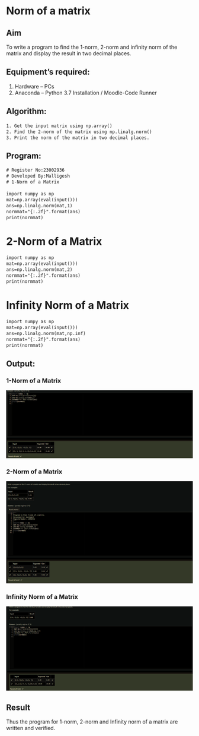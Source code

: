 # Norm of a matrix
## Aim
To write a program to find the 1-norm, 2-norm and infinity norm of the matrix and display the result in two decimal places.
## Equipment’s required:
1.	Hardware – PCs
2.	Anaconda – Python 3.7 Installation / Moodle-Code Runner
## Algorithm:
	1. Get the input matrix using np.array()   
    2. Find the 2-norm of the matrix using np.linalg.norm()
	3. Print the norm of the matrix in two decimal places.
## Program:
```
# Register No:23002936
# Developed By:Malligesh
# 1-Norm of a Matrix

import numpy as np
mat=np.array(eval(input()))
ans=np.linalg.norm(mat,1)
normmat="{:.2f}".format(ans)
print(normmat)
```



# 2-Norm of a Matrix
```
import numpy as np
mat=np.array(eval(input()))
ans=np.linalg.norm(mat,2)
normmat="{:.2f}".format(ans)
print(normmat)
```



# Infinity Norm of a Matrix
```
import numpy as np
mat=np.array(eval(input()))
ans=np.linalg.norm(mat,np.inf)
normmat="{:.2f}".format(ans)
print(normmat)
```






## Output:
### 1-Norm of a Matrix
![output](/Screenshot%20(26).png)


### 2-Norm of a Matrix
![output](/Screenshot%20(27).png)

### Infinity Norm of a Matrix
![output](/Screenshot%20(28).png)

## Result
Thus the program for 1-norm, 2-norm and Infinity norm of a matrix are written and verified.
